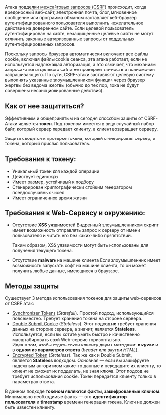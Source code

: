 Атака [подделки межсайтовых запросов (CSRF)](https://owasp.org/www-community/attacks/csrf) происходит, когда вредоносный веб-сайт, электронная почта, блог, мгновенное сообщение или программа обманом заставляет веб-браузер аутентифицированного пользователя выполнить нежелательное действие на доверенном сайте. Если целевой пользователь аутентифицирован на сайте, незащищенные целевые сайты не могут отличить законные авторизованные запросы от поддельных аутентифицированных запросов.

Поскольку запросы браузера автоматически включают все файлы cookie, включая файлы cookie сеанса, эта атака работает, если не используется надлежащая авторизация, а это означает, что механизм запроса-ответа целевого сайта не проверяет личность и полномочия запрашивающего. По сути, CSRF-атаки заставляют целевую систему выполнять указанные злоумышленником функции через браузер жертвы без ведома жертвы (обычно до тех пор, пока не будут совершены несанкционированные действия).

## Как от нее защититься?

Эффективным и общепринятым на сегодня способом защиты от CSRF-Атаки является **токен**. Под токеном имеется в виду случайный набор байт, который сервер передает клиенту, а клиент возвращает серверу.

Защита сводится к проверке токена, который сгенерировал сервер, и токена, который прислал пользователь.
## Требования к токену:
- Уникальный токен для каждой операции
- Действует единожды
- Имеет размер, устойчивый к подбору
- Сгенерирован криптографически стойким генератором псевдослучайных чисел
- Имеет ограниченное время жизни

## Требования к Web-Сервису и окружению:

- Отсутствие **XSS** уязвимостей
    Вндренный злоумышленником скрипт имеет возможность отправлять запрос к серверу от имени пользователя и читать его без каких-либо препятствий.
    
    Таким образом, XSS уязвимости могут быть использованы для получения текущего токена.

- Отсутствие **malware** на машине клиента
	Если злоумышленник имеет возможность запускать софт на машине клиента, то он может получить любые данные, имеющиеся в браузере.

## Методы защиты
Существует 3 метода использования токенов для защиты web-сервисов от CSRF атак:
- [Synchronizer Tokens](https://habr.com/ru/articles/318748/#synchronizer-tokens) (_Statefull_). Простой подход, использующийся повсеместно. Требует хранения токена на стороне сервера.
- [Double Submit Cookie](https://habr.com/ru/articles/318748/#double-submit-cookie) (_Stateless_). Этот подход **не** требует хранения данных на стороне сервера, а значит, является **Stateless**. Используется, если вы хотите уметь быстро и качественно масштабировать свой Web-сервис горизонтально.  
Идея в том, чтобы отдать токен клиенту двумя методами: **в куках** и в **одном из параметров ответа** (_header или внутри HTML_).
- [Encrypted Token](https://habr.com/ru/articles/318748/#encrypted-token) (_Stateless_). Так же как и Double Submit, является **Stateless** подходом. Основная — если вы зашифруете надежным алгоритмом какие-то данные и передадите их клиенту, то клиент не сможет их подделать, не зная ключа. Этот подход не требует использования cookie. Токен передаётся клиенту только в параметрах ответа.

  

В данном подходе **токеном являются факты, зашифрованные ключом**. Минимально необходимые факты — это **идентификатор пользователя** и **timestamp** времени генерации токена. Ключ не должен быть известен клиенту.